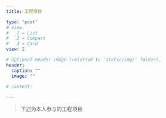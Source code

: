 ```yaml
---
title: 工程项目

type: "post"
# View.
#   1 = List
#   2 = Compact
#   3 = Card
view: 2

# Optional header image (relative to `static/img/` folder).
header:
  caption: ""
  image: ""

# content:

---
```


> 下述为本人参与的工程项目

<!-- ## _Table of Contents_ -->




<!-- - [New Post](newblog/) -->